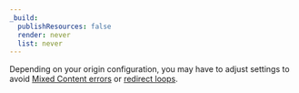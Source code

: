 ```yaml
---
_build:
  publishResources: false
  render: never
  list: never
---
```

Depending on your origin configuration, you may have to adjust settings to avoid [Mixed Content errors](https://support.cloudflare.com/hc/articles/200170476) or [redirect loops](https://support.cloudflare.com/hc/articles/115000219871-Troubleshooting-redirect-loop-errors).
